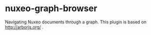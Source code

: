 nuxeo-graph-browser
===================

Navigating Nuxeo documents through a graph. This plugin is based on http://arborjs.org/ .
